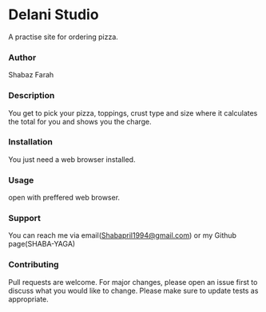 # Delani Studio
A practise site for ordering pizza.

### Author
Shabaz Farah

### Description
You get to pick your pizza, toppings, crust type and size where it calculates the total for you and shows you the charge.

### Installation
You just need a web browser installed.

### Usage
open with preffered web browser.

###  Support
You can reach me via email(Shabapril1994@gmail.com) or my Github page(SHABA-YAGA)

### Contributing
Pull requests are welcome. For major changes, please open an issue first to discuss what you would like to change. Please make sure to update tests as appropriate.
